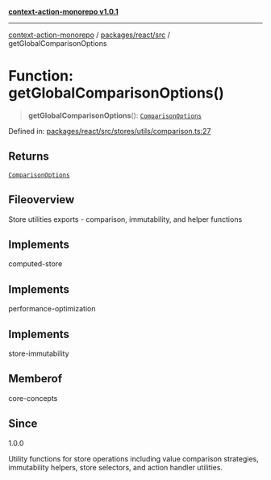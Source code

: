 [**context-action-monorepo v1.0.1**](../../../../README.md)

***

[context-action-monorepo](../../../../README.md) / [packages/react/src](../README.md) / getGlobalComparisonOptions

# Function: getGlobalComparisonOptions()

> **getGlobalComparisonOptions**(): [`ComparisonOptions`](../interfaces/ComparisonOptions.md)

Defined in: [packages/react/src/stores/utils/comparison.ts:27](https://github.com/mineclover/context-action/blob/08bf17d6ec1c09cfe0ffb9710189395df90c9772/packages/react/src/stores/utils/comparison.ts#L27)

## Returns

[`ComparisonOptions`](../interfaces/ComparisonOptions.md)

## Fileoverview

Store utilities exports - comparison, immutability, and helper functions

## Implements

computed-store

## Implements

performance-optimization

## Implements

store-immutability

## Memberof

core-concepts

## Since

1.0.0

Utility functions for store operations including value comparison strategies,
immutability helpers, store selectors, and action handler utilities.
